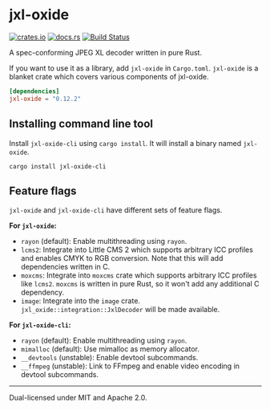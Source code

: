 # jxl-oxide
[![crates.io](https://img.shields.io/crates/v/jxl-oxide.svg)](https://crates.io/crates/jxl-oxide)
[![docs.rs](https://docs.rs/jxl-oxide/badge.svg)](https://docs.rs/crate/jxl-oxide/)
[![Build Status](https://img.shields.io/github/actions/workflow/status/tirr-c/jxl-oxide/build.yml?branch=main)](https://github.com/tirr-c/jxl-oxide/actions/workflows/build.yml?query=branch%3Amain)

A spec-conforming JPEG XL decoder written in pure Rust.

If you want to use it as a library, add `jxl-oxide` in `Cargo.toml`. `jxl-oxide` is a blanket crate
which covers various components of jxl-oxide.

```toml
[dependencies]
jxl-oxide = "0.12.2"
```

## Installing command line tool

Install `jxl-oxide-cli` using `cargo install`. It will install a binary named `jxl-oxide`.

```
cargo install jxl-oxide-cli
```

## Feature flags

`jxl-oxide` and `jxl-oxide-cli` have different sets of feature flags.

**For `jxl-oxide`:**
- `rayon` (default): Enable multithreading using `rayon`.
- `lcms2`: Integrate into Little CMS 2 which supports arbitrary ICC profiles and enables CMYK to RGB
  conversion. Note that this will add dependencies written in C.
- `moxcms`: Integrate into `moxcms` crate which supports arbitrary ICC profiles like `lcms2`.
  `moxcms` is written in pure Rust, so it won't add any additional C dependency.
- `image`: Integrate into the `image` crate. `jxl_oxide::integration::JxlDecoder` will be made
  available.

**For `jxl-oxide-cli`:**
- `rayon` (default): Enable multithreading using `rayon`.
- `mimalloc` (default): Use mimalloc as memory allocator.
- `__devtools` (unstable): Enable devtool subcommands.
- `__ffmpeg` (unstable): Link to FFmpeg and enable video encoding in devtool subcommands.

---

Dual-licensed under MIT and Apache 2.0.

[conformance]: https://github.com/libjxl/conformance
